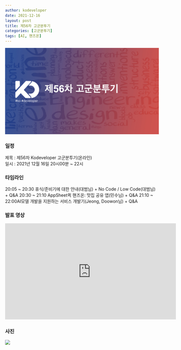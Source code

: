 ```yaml
---
author: kodeveloper
date: 2021-12-16
layout: post
title: 제56차 고군분투기
categories: [고군분투기]
tags: [AI, 핸즈온]
---
```


![](/img/struggle/56/title.png)

### 일정

제목 : 제56차 Kodeveloper 고군분투기(온라인)  
일시 : 2021년 12월 16일 20시00분 ~ 22시   

### 타임라인

20:05 ~ 20:30 휴식/준비기에 대한 안내(대범님) + No Code / Low Code(대범님) + Q&A
20:30 ~ 21:10 AppSheet퀵 핸즈온: 맛집 공유 앱(민수님) + Q&A
21:10 ~ 22:00AI모델 개발을 지원하는 서비스 개발기(Jeong, Doowon님) + Q&A


### 발표 영상

<iframe width="560" height="315" src="https://youtu.be/XdQCULP1FGQ" title="YouTube video player" frameborder="0" allow="accelerometer; autoplay; clipboard-write; encrypted-media; gyroscope; picture-in-picture" allowfullscreen></iframe>

### 사진

![](/img/struggle/56/all.png)

